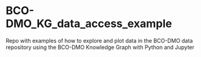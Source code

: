 # BCO-DMO_KG_data_access_example
Repo with examples of how to explore and plot data in the BCO-DMO data repository using the BCO-DMO Knowledge Graph with Python and Jupyter
